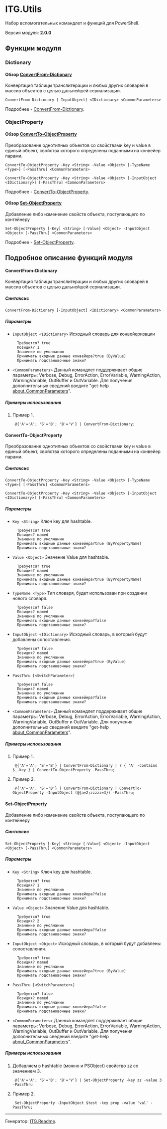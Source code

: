 ﻿ITG.Utils
=========

Набор вспомогательных командлет и функций для PowerShell.

Версия модуля: **2.0.0**

Функции модуля
--------------

### Dictionary

#### Обзор [ConvertFrom-Dictionary][]

Конвертация таблицы транслитерации и любых других словарей в массив объектов
с целью дальнейшей сериализации.

	ConvertFrom-Dictionary [-InputObject] <IDictionary> <CommonParameters>

Подробнее - [ConvertFrom-Dictionary][].

### ObjectProperty

#### Обзор [ConvertTo-ObjectProperty][]

Преобразование однотипных объектов со свойствами key и value в единый объект,
свойства которого определены поданными на конвейер парами.

	ConvertTo-ObjectProperty -Key <String> -Value <Object> [-TypeName <Type>] [-PassThru] <CommonParameters>

	ConvertTo-ObjectProperty -Key <String> -Value <Object> [-InputObject <IDictionary>] [-PassThru] <CommonParameters>

Подробнее - [ConvertTo-ObjectProperty][].

#### Обзор [Set-ObjectProperty][]

Добавление либо изменение свойств объекта, поступающего по контейнеру

	Set-ObjectProperty [-Key] <String> [-Value] <Object> -InputObject <Object> [-PassThru] <CommonParameters>

Подробнее - [Set-ObjectProperty][].

Подробное описание функций модуля
---------------------------------

#### ConvertFrom-Dictionary

Конвертация таблицы транслитерации и любых других словарей в массив объектов
с целью дальнейшей сериализации.

##### Синтаксис

	ConvertFrom-Dictionary [-InputObject] <IDictionary> <CommonParameters>

##### Параметры

- `InputObject <IDictionary>`
        Исходный словарь для конвейеризации

        Требуется? true
        Позиция? 1
        Значение по умолчанию
        Принимать входные данные конвейера?true (ByValue)
        Принимать подстановочные знаки?

- `<CommonParameters>`
        Данный командлет поддерживает общие параметры: Verbose, Debug,
        ErrorAction, ErrorVariable, WarningAction, WarningVariable,
        OutBuffer и OutVariable. Для получения дополнительных сведений введите
        "get-help [about_CommonParameters][]".



##### Примеры использования

1. Пример 1.

		@{'А'='A'; 'Б'='B'; 'В'='V'} | ConvertFrom-Dictionary;

#### ConvertTo-ObjectProperty

Преобразование однотипных объектов со свойствами key и value в единый объект,
свойства которого определены поданными на конвейер парами.

##### Синтаксис

	ConvertTo-ObjectProperty -Key <String> -Value <Object> [-TypeName <Type>] [-PassThru] <CommonParameters>

	ConvertTo-ObjectProperty -Key <String> -Value <Object> [-InputObject <IDictionary>] [-PassThru] <CommonParameters>

##### Параметры

- `Key <String>`
        Ключ key для hashtable.

        Требуется? true
        Позиция? named
        Значение по умолчанию
        Принимать входные данные конвейера?true (ByPropertyName)
        Принимать подстановочные знаки?

- `Value <Object>`
        Значение Value для hashtable.

        Требуется? true
        Позиция? named
        Значение по умолчанию
        Принимать входные данные конвейера?true (ByPropertyName)
        Принимать подстановочные знаки?

- `TypeName <Type>`
        Тип словаря, будет использован при создании нового словаря.

        Требуется? false
        Позиция? named
        Значение по умолчанию
        Принимать входные данные конвейера?false
        Принимать подстановочные знаки?

- `InputObject <IDictionary>`
        Исходный словарь, в который будут добавлены сопоставления.

        Требуется? false
        Позиция? named
        Значение по умолчанию
        Принимать входные данные конвейера?true (ByValue)
        Принимать подстановочные знаки?

- `PassThru [<SwitchParameter>]`

        Требуется? false
        Позиция? named
        Значение по умолчанию
        Принимать входные данные конвейера?false
        Принимать подстановочные знаки?

- `<CommonParameters>`
        Данный командлет поддерживает общие параметры: Verbose, Debug,
        ErrorAction, ErrorVariable, WarningAction, WarningVariable,
        OutBuffer и OutVariable. Для получения дополнительных сведений введите
        "get-help [about_CommonParameters][]".



##### Примеры использования

1. Пример 1.

		@{'А'='A'; 'Б'='B'} | ConvertFrom-Dictionary | ? { 'А' -contains $_.key } | ConvertTo-ObjectProperty -PassThru;

2. Пример 2.

		@{'А'='A'; 'Б'='B'} | ConvertFrom-Dictionary | ConvertTo-ObjectProperty -InputObject (@{a=2;zzzzz=3}) -PassThru;

#### Set-ObjectProperty

Добавление либо изменение свойств объекта, поступающего по контейнеру

##### Синтаксис

	Set-ObjectProperty [-Key] <String> [-Value] <Object> -InputObject <Object> [-PassThru] <CommonParameters>

##### Параметры

- `Key <String>`
        Ключ key для hashtable.

        Требуется? true
        Позиция? 1
        Значение по умолчанию
        Принимать входные данные конвейера?false
        Принимать подстановочные знаки?

- `Value <Object>`
        Значение Value для hashtable.

        Требуется? true
        Позиция? 2
        Значение по умолчанию
        Принимать входные данные конвейера?false
        Принимать подстановочные знаки?

- `InputObject <Object>`
        Исходный словарь, в который будут добавлены сопоставления.

        Требуется? true
        Позиция? named
        Значение по умолчанию
        Принимать входные данные конвейера?true (ByValue)
        Принимать подстановочные знаки?

- `PassThru [<SwitchParameter>]`

        Требуется? false
        Позиция? named
        Значение по умолчанию
        Принимать входные данные конвейера?false
        Принимать подстановочные знаки?

- `<CommonParameters>`
        Данный командлет поддерживает общие параметры: Verbose, Debug,
        ErrorAction, ErrorVariable, WarningAction, WarningVariable,
        OutBuffer и OutVariable. Для получения дополнительных сведений введите
        "get-help [about_CommonParameters][]".



##### Примеры использования

1. Добавляем в hashtable (можно и PSObject) свойство zz со значением 3.

		@{'А'='A'; 'Б'='B'; 'В'='V'} | Set-ObjectProperty -key zz -value 3 -PassThru

2. Пример 2.

		Set-ObjectProperty -InputObject $test -key prop -value 'val' -PassThru;


[about_CommonParameters]: http://go.microsoft.com/fwlink/?LinkID=113216 "Описание параметров, которые могут использоваться с любым командлетом."
[ConvertFrom-Dictionary]: <ITG.Utils#ConvertFrom-Dictionary> "Конвертация таблицы транслитерации и любых других словарей в массив объектов с целью дальнейшей сериализации."
[ConvertTo-ObjectProperty]: <ITG.Utils#ConvertTo-ObjectProperty> "Преобразование однотипных объектов со свойствами key и value в единый объект, свойства которого определены поданными на конвейер парами."
[Set-ObjectProperty]: <ITG.Utils#Set-ObjectProperty> "Добавление либо изменение свойств объекта, поступающего по контейнеру"

---------------------------------------

Генератор: [ITG.Readme](http://github.com/IT-Service/ITG.Readme "Модуль PowerShell для генерации readme для модулей PowerShell").

